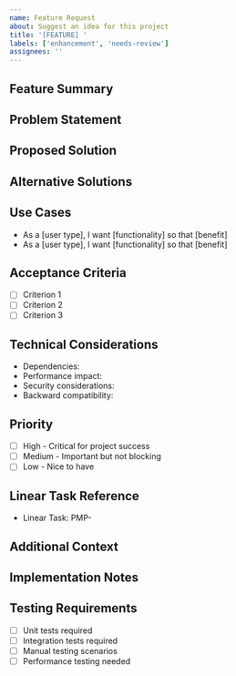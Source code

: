 ```yaml
---
name: Feature Request
about: Suggest an idea for this project
title: '[FEATURE] '
labels: ['enhancement', 'needs-review']
assignees: ''
---
```


## Feature Summary
<!-- A clear and concise description of the feature you'd like to see -->

## Problem Statement
<!-- Is your feature request related to a problem? Please describe -->
<!-- A clear and concise description of what the problem is. Ex. I'm always frustrated when [...] -->

## Proposed Solution
<!-- Describe the solution you'd like -->
<!-- A clear and concise description of what you want to happen -->

## Alternative Solutions
<!-- Describe alternatives you've considered -->
<!-- A clear and concise description of any alternative solutions or features you've considered -->

## Use Cases
<!-- Describe specific use cases for this feature -->
- As a [user type], I want [functionality] so that [benefit]
- As a [user type], I want [functionality] so that [benefit]

## Acceptance Criteria
<!-- Define what "done" looks like for this feature -->
- [ ] Criterion 1
- [ ] Criterion 2
- [ ] Criterion 3

## Technical Considerations
<!-- Any technical details, constraints, or requirements -->
- Dependencies: 
- Performance impact: 
- Security considerations: 
- Backward compatibility: 

## Priority
- [ ] High - Critical for project success
- [ ] Medium - Important but not blocking
- [ ] Low - Nice to have

## Linear Task Reference
<!-- If this feature is tracked in Linear, provide the task ID -->
- Linear Task: PMP-

## Additional Context
<!-- Add any other context, mockups, or screenshots about the feature request here -->

## Implementation Notes
<!-- If you have ideas about implementation, please share them -->

## Testing Requirements
<!-- How should this feature be tested? -->
- [ ] Unit tests required
- [ ] Integration tests required
- [ ] Manual testing scenarios
- [ ] Performance testing needed